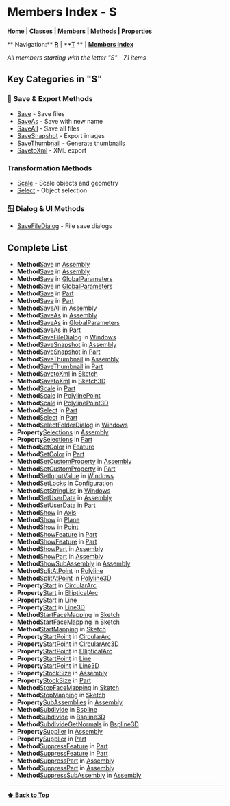 # Members Index - S

**[Home](Home) | [Classes](Classes) | [Members](Members-Index) | [Methods](Methods-Index) | [Properties](Properties-Index)**

** Navigation:** **[R](members-r)** | **[T](members-t) ** | **[ Members Index](Members-Index)**

*All members starting with the letter "S" - 71 items*

## Key Categories in "S"

### 💾 Save & Export Methods
- [Save](Assembly#save) - Save files
- [SaveAs](Assembly#saveas) - Save with new name
- [SaveAll](Assembly#saveall) - Save all files
- [SaveSnapshot](Assembly#savesnapshot) - Export images
- [SaveThumbnail](Assembly#savethumbnail) - Generate thumbnails
- [SavetoXml](Sketch#savetoxml) - XML export

### Transformation Methods
- [Scale](Part#scale) - Scale objects and geometry
- [Select](Part#select) - Object selection

### 🪟 Dialog & UI Methods
- [SaveFileDialog](Windows#savefiledialog) - File save dialogs

## Complete List

- **Method**[Save](Assembly#save) in [Assembly](Assembly)
- **Method**[Save](Assembly#save) in [Assembly](Assembly)
- **Method**[Save](GlobalParameters#save) in [GlobalParameters](GlobalParameters)
- **Method**[Save](GlobalParameters#save) in [GlobalParameters](GlobalParameters)
- **Method**[Save](Part#save) in [Part](Part)
- **Method**[Save](Part#save) in [Part](Part)
- **Method**[SaveAll](Assembly#saveall) in [Assembly](Assembly)
- **Method**[SaveAs](Assembly#saveas) in [Assembly](Assembly)
- **Method**[SaveAs](GlobalParameters#saveas) in [GlobalParameters](GlobalParameters)
- **Method**[SaveAs](Part#saveas) in [Part](Part)
- **Method**[SaveFileDialog](Windows#savefiledialog) in [Windows](Windows)
- **Method**[SaveSnapshot](Assembly#savesnapshot) in [Assembly](Assembly)
- **Method**[SaveSnapshot](Part#savesnapshot) in [Part](Part)
- **Method**[SaveThumbnail](Assembly#savethumbnail) in [Assembly](Assembly)
- **Method**[SaveThumbnail](Part#savethumbnail) in [Part](Part)
- **Method**[SavetoXml](Sketch#savetoxml) in [Sketch](Sketch)
- **Method**[SavetoXml](Sketch3D#savetoxml) in [Sketch3D](Sketch3D)
- **Method**[Scale](Part#scale) in [Part](Part)
- **Method**[Scale](PolylinePoint#scale) in [PolylinePoint](PolylinePoint)
- **Method**[Scale](PolylinePoint3D#scale) in [PolylinePoint3D](PolylinePoint3D)
- **Method**[Select](Part#select) in [Part](Part)
- **Method**[Select](Part#select) in [Part](Part)
- **Method**[SelectFolderDialog](Windows#selectfolderdialog) in [Windows](Windows)
- **Property**[Selections](Assembly#selections) in [Assembly](Assembly)
- **Property**[Selections](Part#selections) in [Part](Part)
- **Method**[SetColor](Feature#setcolor) in [Feature](Feature)
- **Method**[SetColor](Part#setcolor) in [Part](Part)
- **Method**[SetCustomProperty](Assembly#setcustomproperty) in [Assembly](Assembly)
- **Method**[SetCustomProperty](Part#setcustomproperty) in [Part](Part)
- **Method**[SetInputValue](Windows#setinputvalue) in [Windows](Windows)
- **Method**[SetLocks](Configuration#setlocks) in [Configuration](Configuration)
- **Method**[SetStringList](Windows#setstringlist) in [Windows](Windows)
- **Method**[SetUserData](Assembly#setuserdata) in [Assembly](Assembly)
- **Method**[SetUserData](Part#setuserdata) in [Part](Part)
- **Method**[Show](Axis#show) in [Axis](Axis)
- **Method**[Show](Plane#show) in [Plane](Plane)
- **Method**[Show](Point#show) in [Point](Point)
- **Method**[ShowFeature](Part#showfeature) in [Part](Part)
- **Method**[ShowFeature](Part#showfeature) in [Part](Part)
- **Method**[ShowPart](Assembly#showpart) in [Assembly](Assembly)
- **Method**[ShowPart](Assembly#showpart) in [Assembly](Assembly)
- **Method**[ShowSubAssembly](Assembly#showsubassembly) in [Assembly](Assembly)
- **Method**[SplitAtPoint](Polyline#splitatpoint) in [Polyline](Polyline)
- **Method**[SplitAtPoint](Polyline3D#splitatpoint) in [Polyline3D](Polyline3D)
- **Property**[Start](CircularArc#start) in [CircularArc](CircularArc)
- **Property**[Start](EllipticalArc#start) in [EllipticalArc](EllipticalArc)
- **Property**[Start](Line#start) in [Line](Line)
- **Property**[Start](Line3D#start) in [Line3D](Line3D)
- **Method**[StartFaceMapping](Sketch#startfacemapping) in [Sketch](Sketch)
- **Method**[StartFaceMapping](Sketch#startfacemapping) in [Sketch](Sketch)
- **Method**[StartMapping](Sketch#startmapping) in [Sketch](Sketch)
- **Property**[StartPoint](CircularArc#startpoint) in [CircularArc](CircularArc)
- **Property**[StartPoint](CircularArc3D#startpoint) in [CircularArc3D](CircularArc3D)
- **Property**[StartPoint](EllipticalArc#startpoint) in [EllipticalArc](EllipticalArc)
- **Property**[StartPoint](Line#startpoint) in [Line](Line)
- **Property**[StartPoint](Line3D#startpoint) in [Line3D](Line3D)
- **Property**[StockSize](Assembly#stocksize) in [Assembly](Assembly)
- **Property**[StockSize](Part#stocksize) in [Part](Part)
- **Method**[StopFaceMapping](Sketch#stopfacemapping) in [Sketch](Sketch)
- **Method**[StopMapping](Sketch#stopmapping) in [Sketch](Sketch)
- **Property**[SubAssemblies](Assembly#subassemblies) in [Assembly](Assembly)
- **Method**[Subdivide](Bspline#subdivide) in [Bspline](Bspline)
- **Method**[Subdivide](Bspline3D#subdivide) in [Bspline3D](Bspline3D)
- **Method**[SubdivideGetNormals](Bspline3D#subdividegetnormals) in [Bspline3D](Bspline3D)
- **Property**[Supplier](Assembly#supplier) in [Assembly](Assembly)
- **Property**[Supplier](Part#supplier) in [Part](Part)
- **Method**[SuppressFeature](Part#suppressfeature) in [Part](Part)
- **Method**[SuppressFeature](Part#suppressfeature) in [Part](Part)
- **Method**[SuppressPart](Assembly#suppresspart) in [Assembly](Assembly)
- **Method**[SuppressPart](Assembly#suppresspart) in [Assembly](Assembly)
- **Method**[SuppressSubAssembly](Assembly#suppresssubassembly) in [Assembly](Assembly)

---
**[⬆ Back to Top](#members-index-s)**
